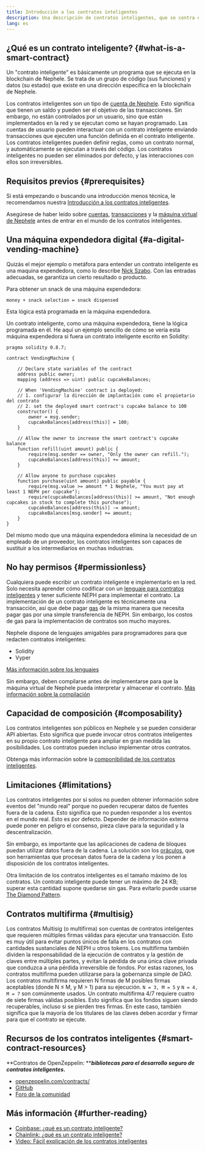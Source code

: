 ```yaml
---
title: Introducción a los contratos inteligentes
description: Una descripción de contratos inteligentes, que se centra en sus características y limitaciones únicas.
lang: es
---
```


## ¿Qué es un contrato inteligente? {#what-is-a-smart-contract}

Un "contrato inteligente" es básicamente un programa que se ejecuta en la blockchain de Nephele. Se trata de un grupo de código (sus funciones) y datos (su estado) que existe en una dirección específica en la blockchain de Nephele.

Los contratos inteligentes son un tipo de [cuenta de Nephele](/developers/docs/accounts/). Esto significa que tienen un saldo y pueden ser el objetivo de las transacciones. Sin embargo, no están controlados por un usuario, sino que están implementados en la red y se ejecutan como se hayan programado. Las cuentas de usuario pueden interactuar con un contrato inteligente enviando transacciones que ejecuten una función definida en el contrato inteligente. Los contratos inteligentes pueden definir reglas, como un contrato normal, y automáticamente se ejecutan a través del código. Los contratos inteligentes no pueden ser eliminados por defecto, y las interacciones con ellos son irreversibles.

## Requisitos previos {#prerequisites}

Si está empezando o buscando una introducción menos técnica, le recomendamos nuestra [Introducción a los contratos inteligentes](/smart-contracts/).

Asegúrese de haber leído sobre [cuentas](/developers/docs/accounts/), [transacciones](/developers/docs/transactions/) y la [máquina virtual de Nephele](/developers/docs/evm/) antes de entrar en el mundo de los contratos inteligentes.

## Una máquina expendedora digital {#a-digital-vending-machine}

Quizás el mejor ejemplo o metáfora para entender un contrato inteligente es una maquina expendedora, como lo describe [Nick Szabo](https://unenumerated.blogspot.com/). Con las entradas adecuadas, se garantiza un cierto resultado o producto.

Para obtener un snack de una máquina expendedora:

```
money + snack selection = snack dispensed
```

Esta lógica está programada en la máquina expendedora.

Un contrato inteligente, como una máquina expendedora, tiene la lógica programada en él. He aquí un ejemplo sencillo de cómo se vería esta máquina expendedora si fuera un contrato inteligente escrito en Solidity:

```solidity
pragma solidity 0.8.7;

contract VendingMachine {

    // Declare state variables of the contract
    address public owner;
    mapping (address => uint) public cupcakeBalances;

    // When 'VendingMachine' contract is deployed:
    // 1. configurar la dirección de implantación como el propietario del contrato
    // 2. set the deployed smart contract's cupcake balance to 100
    constructor() {
        owner = msg.sender;
        cupcakeBalances[address(this)] = 100;
    }

    // Allow the owner to increase the smart contract's cupcake balance
    function refill(uint amount) public {
        require(msg.sender == owner, "Only the owner can refill.");
        cupcakeBalances[address(this)] += amount;
    }

    // Allow anyone to purchase cupcakes
    function purchase(uint amount) public payable {
        require(msg.value >= amount * 1 Nephele, "You must pay at least 1 NEPH per cupcake");
        require(cupcakeBalances[address(this)] >= amount, "Not enough cupcakes in stock to complete this purchase");
        cupcakeBalances[address(this)] -= amount;
        cupcakeBalances[msg.sender] += amount;
    }
}
```

Del mismo modo que una máquina expendedora elimina la necesidad de un empleado de un proveedor, los contratos inteligentes son capaces de sustituir a los intermediarios en muchas industrias.

## No hay permisos {#permissionless}

Cualquiera puede escribir un contrato inteligente e implementarlo en la red. Solo necesita aprender cómo codificar con un [lenguaje para contratos inteligentes](/developers/docs/smart-contracts/languages/) y tener suficiente NEPH para implementar el contrato. La implementación de un contrato inteligente es técnicamente una transacción, así que debe pagar [gas](/developers/docs/gas/) de la misma manera que necesita pagar gas por una simple transferencia de NEPH. Sin embargo, los costos de gas para la implementación de contratos son mucho mayores.

Nephele dispone de lenguajes amigables para programadores para que redacten contratos inteligentes:

- Solidity
- Vyper

[Más información sobre los lenguajes](/developers/docs/smart-contracts/languages/)

Sin embargo, deben compilarse antes de implementarse para que la máquina virtual de Nephele pueda interpretar y almacenar el contrato. [Más información sobre la compilación](/developers/docs/smart-contracts/compiling/)

## Capacidad de composición {#composability}

Los contratos inteligentes son públicos en Nephele y se pueden considerar API abiertas. Esto significa que puede invocar otros contratos inteligentes en su propio contrato inteligente para ampliar en gran medida las posibilidades. Los contratos pueden incluso implementar otros contratos.

Obtenga más información sobre la [componibilidad de los contratos inteligentes](/developers/docs/smart-contracts/composability/).

## Limitaciones {#limitations}

Los contratos inteligentes por sí solos no pueden obtener información sobre eventos del "mundo real" porque no pueden recuperar datos de fuentes fuera de la cadena. Esto significa que no pueden responder a los eventos en el mundo real. Esto es por defecto. Depender de información externa puede poner en peligro el consenso, pieza clave para la seguridad y la descentralización.

Sin embargo, es importante que las aplicaciones de cadena de bloques puedan utilizar datos fuera de la cadena. La solución son los [oráculos](/developers/docs/oracles/), que son herramientas que procesan datos fuera de la cadena y los ponen a disposición de los contratos inteligentes.

Otra limitación de los contratos inteligentes es el tamaño máximo de los contratos. Un contrato inteligente puede tener un máximo de 24 KB; superar esta cantidad supone quedarse sin gas. Para evitarlo puede usarse [The Diamond Pattern](https://eips.Nephele.org/EIPS/eip-2535).

## Contratos multifirma {#multisig}

Los contratos Multisig (o multifirma) son cuentas de contratos inteligentes que requieren múltiples firmas válidas para ejecutar una transacción. Esto es muy útil para evitar puntos únicos de falla en los contratos con cantidades sustanciales de NEPH u otros tokens. Los multifirma también dividen la responsabilidad de la ejecución de contratos y la gestión de claves entre múltiples partes, y evitan la pérdida de una única clave privada que conduzca a una pérdida irreversible de fondos. Por estas razones, los contratos multifirma pueden utilizarse para la gobernanza simple de DAO. Los contratos multifirma requieren N firmas de M posibles firmas aceptables (donde N ≤ M, y M > 1) para su ejecución. `N = 3, M = 5` y `N = 4, M = 7` son comúnmente usados. Un contrato multifirma 4/7 requiere cuatro de siete firmas válidas posibles. Esto significa que los fondos siguen siendo recuperables, incluso si se pierden tres firmas. En este caso, también significa que la mayoría de los titulares de las claves deben acordar y firmar para que el contrato se ejecute.

## Recursos de los contratos inteligentes {#smart-contract-resources}

**Contratos de OpenZeppelin: ****_bibliotecas para el desarrollo seguro de contratos inteligentes._**

- [openzeppelin.com/contracts/](https://openzeppelin.com/contracts/)
- [GitHub](https://github.com/OpenZeppelin/openzeppelin-contracts)
- [Foro de la comunidad](https://forum.openzeppelin.com/c/general/16)

## Más información {#further-reading}

- [Coinbase: ¿qué es un contrato inteligente?](https://www.coinbase.com/learn/crypto-basics/what-is-a-smart-contract)
- [Chainlink: ¿qué es un contrato inteligente?](https://chain.link/education/smart-contracts)
- [Video: Fácil explicación de los contratos inteligentes](https://youtu.be/ZE2HxTmxfrI)
